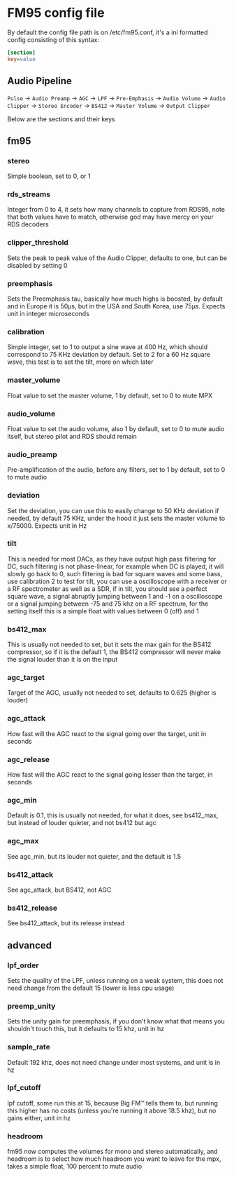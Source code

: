 # FM95 config file

By default the config file path is on /etc/fm95.conf, it's a ini formatted config consisting of this syntax:

```ini
[section]
key=value
```

## Audio Pipeline

`Pulse` -> `Audio Preamp` -> `AGC` -> `LPF` -> `Pre-Emphasis` -> `Audio Volume` -> `Audio Clipper` -> `Stereo Encoder` -> `BS412` -> `Master Volume` -> `Output Clipper`

Below are the sections and their keys

## fm95

### stereo

Simple boolean, set to 0, or 1

### rds_streams

Integer from 0 to 4, it sets how many channels to capture from RDS95, note that both values have to match, otherwise god may have mercy on your RDS decoders

### clipper_threshold

Sets the peak to peak value of the Audio Clipper, defaults to one, but can be disabled by setting 0

### preemphasis

Sets the Preemphasis tau, basically how much highs is boosted, by default and in Europe it is 50µs, but in the USA and South Korea, use 75µs. Expects unit in integer microseconds

### calibration

Simple integer, set to 1 to output a sine wave at 400 Hz, which should correspond to 75 KHz deviation by default. Set to 2 for a 60 Hz square wave, this test is to set the tilt, more on which later

### master_volume

Float value to set the master volume, 1 by default, set to 0 to mute MPX

### audio_volume

Float value to set the audio volume, also 1 by default, set to 0 to mute audio itself, but stereo pilot and RDS should remain

### audio_preamp

Pre-amplification of the audio, before any filters, set to 1 by default, set to 0 to mute audio

### deviation

Set the deviation, you can use this to easily change to 50 KHz deviation if needed, by default 75 KHz, under the hood it just sets the master volume to x/75000. Expects unit in Hz

### tilt

This is needed for most DACs, as they have output high pass filtering for DC, such filtering is not phase-linear, for example when DC is played, it will slowly go back to 0, such filtering is bad for square waves and some bass, use calibration 2 to test for tilt, you can use a oscilloscope with a receiver or a RF spectrometer as well as a SDR, if in tilt, you should see a perfect square wave, a signal abruptly jumping between 1 and -1 on a oscilloscope or a signal jumping between -75 and 75 khz on a RF spectrum, for the setting itself this is a simple float with values between 0 (off) and 1

### bs412_max

This is usually not needed to set, but it sets the max gain for the BS412 compressor, so if it is the default 1, the BS412 compressor will never make the signal louder than it is on the input

### agc_target

Target of the AGC, usually not needed to set, defaults to 0.625 (higher is louder)

### agc_attack

How fast will the AGC react to the signal going over the target, unit in seconds

### agc_release

How fast will the AGC react to the signal going lesser than the target, in seconds

### agc_min

Default is 0.1, this is usually not needed, for what it does, see bs412_max, but instead of louder quieter, and not bs412 but agc

### agc_max

See agc_min, but its louder not quieter, and the default is 1.5

### bs412_attack

See agc_attack, but BS412, not AGC

### bs412_release

See bs412_attack, but its release instead

## advanced

### lpf_order

Sets the quality of the LPF, unless running on a weak system, this does not need change from the default 15 (lower is less cpu usage)

### preemp_unity

Sets the unity gain for preemphasis, if you don't know what that means you shouldn't touch this, but it defaults to 15 khz, unit in hz

### sample_rate

Default 192 khz, does not need change under most systems, and unit is in hz

### lpf_cutoff

lpf cutoff, some run this at 15, because Big FM™ tells them to, but running this higher has no costs (unless you're running it above 18.5 khz), but no gains either, unit in hz

### headroom

fm95 now computes the volumes for mono and stereo automatically, and headroom is to select how much headroom you want to leave for the mpx, takes a simple float, 100 percent to mute audio
